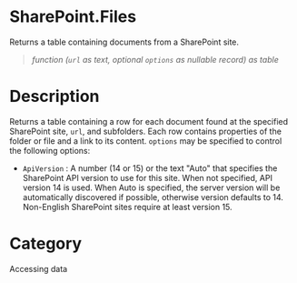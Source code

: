 ﻿# SharePoint.Files
Returns a table containing documents from a SharePoint site.
> _function (<code>url</code> as text, optional <code>options</code> as nullable record) as table_
# Description 
Returns a table containing a row for each document found at the specified SharePoint site, <code>url</code>, and subfolders. Each row contains properties of the folder or file and a link to its content. <code>options</code> may be specified to control the following options:
    <ul>
<li><code>ApiVersion</code> : A number (14 or 15) or the text &quot;Auto&quot; that specifies the SharePoint API version to use for this site. When not specified, API version 14 is used. When Auto is specified, the server version will be automatically discovered if possible, otherwise version defaults to 14. Non-English SharePoint sites require at least version 15.</li>
</ul>

    
# Category 
Accessing data
